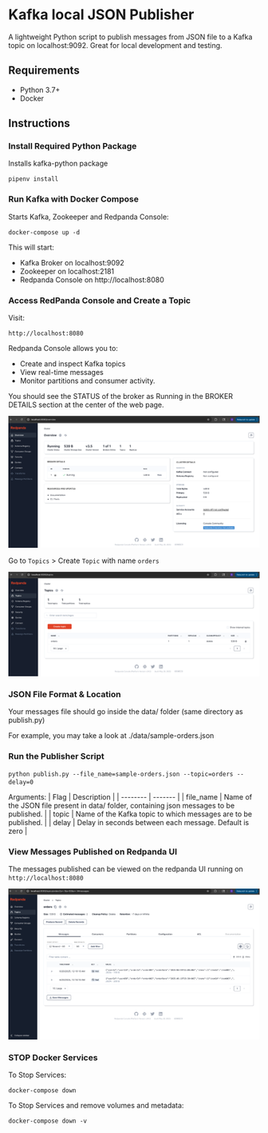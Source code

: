 # Kafka local JSON Publisher

A lightweight Python script to publish messages from JSON file to a Kafka topic on localhost:9092.
Great for local development and testing.

## Requirements

- Python 3.7+
- Docker

## Instructions


### Install Required Python Package
Installs kafka-python package

    pipenv install

### Run Kafka with Docker Compose
Starts Kafka, Zookeeper and Redpanda Console:

    docker-compose up -d

This will start:
- Kafka Broker on localhost:9092
- Zookeeper on localhost:2181
- Redpanda Console on http://localhost:8080

### Access RedPanda Console and Create a Topic
Visit:
    
    http://localhost:8080
Redpanda Console allows you to:
- Create and inspect Kafka topics
- View real-time messages
- Monitor partitions and consumer activity.

You should see the STATUS of the broker as Running in the BROKER DETAILS section at the center of the web page.

![Redpanda Dashboard](assets/Redpanda-dashboard.png)

Go to `Topics` > Create `Topic` with name `orders`

![Redpanda Topics](assets/Redpanda-kafka-topic-creation.png)


### JSON File Format & Location
Your messages file should go inside the data/ folder (same directory as publish.py)

For example, you may take a look at ./data/sample-orders.json

### Run the Publisher Script

    python publish.py --file_name=sample-orders.json --topic=orders --delay=0

Arguments:
| Flag    | Description |
| -------- | ------- |
| file_name  | Name of the JSON file present in data/ folder, containing json messages to be published.    |
| topic | Name of the Kafka topic to which messages are to be published.     |
| delay    | Delay in seconds between each message. Default is zero    |

### View Messages Published on Redpanda UI

The messages published can be viewed on the redpanda UI running on `http://localhost:8080`

![Messages on Topic](assets/Repanda-messages-in-topic.png)

### STOP Docker Services
To Stop Services:

    docker-compose down

To Stop Services and remove volumes and metadata:

    docker-compose down -v
